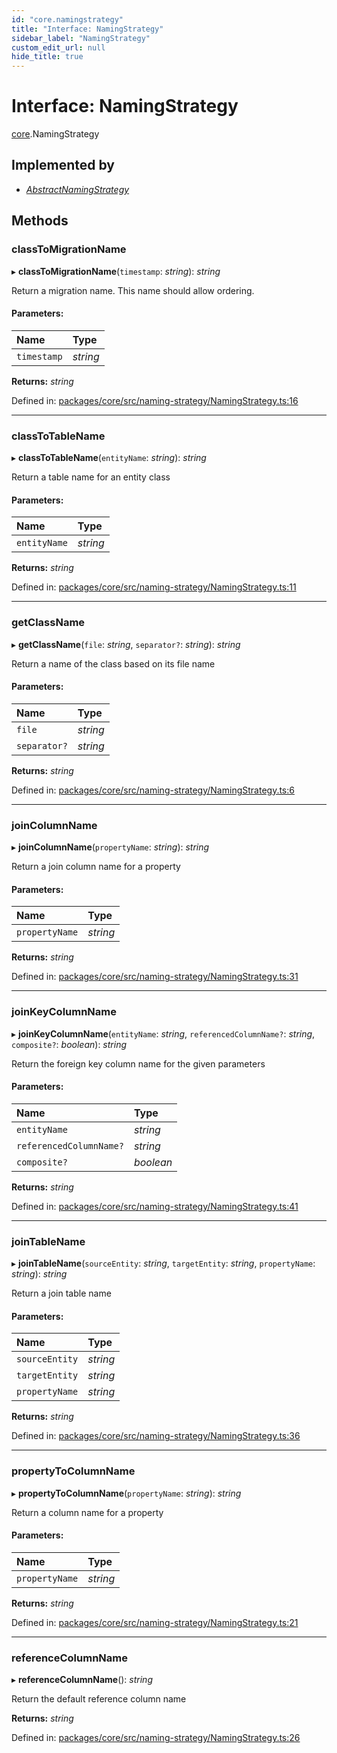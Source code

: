 ```yaml
---
id: "core.namingstrategy"
title: "Interface: NamingStrategy"
sidebar_label: "NamingStrategy"
custom_edit_url: null
hide_title: true
---
```


# Interface: NamingStrategy

[core](../modules/core.md).NamingStrategy

## Implemented by

* [*AbstractNamingStrategy*](../classes/core.abstractnamingstrategy.md)

## Methods

### classToMigrationName

▸ **classToMigrationName**(`timestamp`: *string*): *string*

Return a migration name. This name should allow ordering.

#### Parameters:

Name | Type |
:------ | :------ |
`timestamp` | *string* |

**Returns:** *string*

Defined in: [packages/core/src/naming-strategy/NamingStrategy.ts:16](https://github.com/mikro-orm/mikro-orm/blob/bcf1a0899b/packages/core/src/naming-strategy/NamingStrategy.ts#L16)

___

### classToTableName

▸ **classToTableName**(`entityName`: *string*): *string*

Return a table name for an entity class

#### Parameters:

Name | Type |
:------ | :------ |
`entityName` | *string* |

**Returns:** *string*

Defined in: [packages/core/src/naming-strategy/NamingStrategy.ts:11](https://github.com/mikro-orm/mikro-orm/blob/bcf1a0899b/packages/core/src/naming-strategy/NamingStrategy.ts#L11)

___

### getClassName

▸ **getClassName**(`file`: *string*, `separator?`: *string*): *string*

Return a name of the class based on its file name

#### Parameters:

Name | Type |
:------ | :------ |
`file` | *string* |
`separator?` | *string* |

**Returns:** *string*

Defined in: [packages/core/src/naming-strategy/NamingStrategy.ts:6](https://github.com/mikro-orm/mikro-orm/blob/bcf1a0899b/packages/core/src/naming-strategy/NamingStrategy.ts#L6)

___

### joinColumnName

▸ **joinColumnName**(`propertyName`: *string*): *string*

Return a join column name for a property

#### Parameters:

Name | Type |
:------ | :------ |
`propertyName` | *string* |

**Returns:** *string*

Defined in: [packages/core/src/naming-strategy/NamingStrategy.ts:31](https://github.com/mikro-orm/mikro-orm/blob/bcf1a0899b/packages/core/src/naming-strategy/NamingStrategy.ts#L31)

___

### joinKeyColumnName

▸ **joinKeyColumnName**(`entityName`: *string*, `referencedColumnName?`: *string*, `composite?`: *boolean*): *string*

Return the foreign key column name for the given parameters

#### Parameters:

Name | Type |
:------ | :------ |
`entityName` | *string* |
`referencedColumnName?` | *string* |
`composite?` | *boolean* |

**Returns:** *string*

Defined in: [packages/core/src/naming-strategy/NamingStrategy.ts:41](https://github.com/mikro-orm/mikro-orm/blob/bcf1a0899b/packages/core/src/naming-strategy/NamingStrategy.ts#L41)

___

### joinTableName

▸ **joinTableName**(`sourceEntity`: *string*, `targetEntity`: *string*, `propertyName`: *string*): *string*

Return a join table name

#### Parameters:

Name | Type |
:------ | :------ |
`sourceEntity` | *string* |
`targetEntity` | *string* |
`propertyName` | *string* |

**Returns:** *string*

Defined in: [packages/core/src/naming-strategy/NamingStrategy.ts:36](https://github.com/mikro-orm/mikro-orm/blob/bcf1a0899b/packages/core/src/naming-strategy/NamingStrategy.ts#L36)

___

### propertyToColumnName

▸ **propertyToColumnName**(`propertyName`: *string*): *string*

Return a column name for a property

#### Parameters:

Name | Type |
:------ | :------ |
`propertyName` | *string* |

**Returns:** *string*

Defined in: [packages/core/src/naming-strategy/NamingStrategy.ts:21](https://github.com/mikro-orm/mikro-orm/blob/bcf1a0899b/packages/core/src/naming-strategy/NamingStrategy.ts#L21)

___

### referenceColumnName

▸ **referenceColumnName**(): *string*

Return the default reference column name

**Returns:** *string*

Defined in: [packages/core/src/naming-strategy/NamingStrategy.ts:26](https://github.com/mikro-orm/mikro-orm/blob/bcf1a0899b/packages/core/src/naming-strategy/NamingStrategy.ts#L26)
